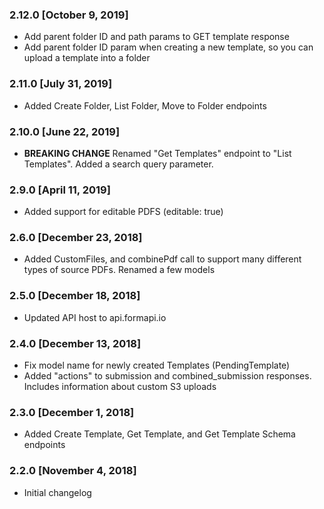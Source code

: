 ### 2.12.0 [October 9, 2019]

- Add parent folder ID and path params to GET template response
- Add parent folder ID param when creating a new template, so you can upload a template into a folder

### 2.11.0 [July 31, 2019]
* Added Create Folder, List Folder, Move to Folder endpoints

### 2.10.0 [June 22, 2019]

- **BREAKING CHANGE** Renamed "Get Templates" endpoint to "List Templates". Added a search query parameter.

### 2.9.0 [April 11, 2019]

- Added support for editable PDFS (editable: true)

### 2.6.0 [December 23, 2018]

- Added CustomFiles, and combinePdf call to support many different types of source PDFs. Renamed a few models

### 2.5.0 [December 18, 2018]

- Updated API host to api.formapi.io

### 2.4.0 [December 13, 2018]

- Fix model name for newly created Templates (PendingTemplate)
- Added "actions" to submission and combined_submission responses. Includes information about custom S3 uploads

### 2.3.0 [December 1, 2018]

- Added Create Template, Get Template, and Get Template Schema endpoints

### 2.2.0 [November 4, 2018]

- Initial changelog
